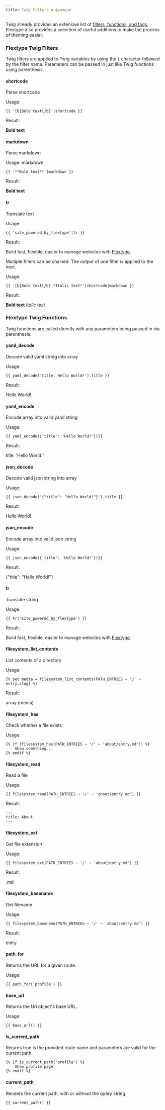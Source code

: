 ```yaml
---
title: Twig Filters и функции
---
```


Twig already provides an extensive list of [filters, functions, and tags](https://twig.symfony.com/doc/2.x/), Flextype also provides a selection of useful additions to make the process of theming easier.

### Flextype Twig Filters

Twig filters are applied to Twig variables by using the `|` character followed by the filter name. Parameters can be passed in just like Twig functions using parenthesis.

#### shortcode

Parse shortcode

Usage:

    {{ '[b]Bold text[/b]'|shortcode }}
    

Result:

**Bold text**

#### markdown

Parse markdown

Usage: markdown

    {{ '**Bold text**'|markdown }}
    

Result:

**Bold text**

#### tr

Translate text

Usage:

    {{ 'site_powered_by_flextype'|tr }}
    

Result:

Build fast, flexible, easier to manage websites with
<a href="http://flextype.org">Flextype</a>.

Multiple filters can be chained. The output of one filter is applied to the next.

Usage:

    {{ '[b]Bold text[/b] *Italic text*'|shortcode|markdown }}
    

Result:

**Bold text** *Italic text*

### Flextype Twig Functions

Twig functions are called directly with any parameters being passed in via parenthesis.

#### yaml_decode

Decode valid yaml string into array

Usage:

    {{ yaml_decode('title: Hello World!').title }}
    

Result:

Hello World!

#### yaml_encode

Encode array into valid yaml string

Usage:

    {{ yaml_encode({'title': 'Hello World!'})}}
    

Result:

title: 'Hello World!'

#### json_decode

Decode valid json string into array

Usage:

    {{ json_decode('{"title": "Hello World!"}').title }}
    

Result:

Hello World!

#### json_encode

Encode array into valid json string

Usage:

    {{ json_encode({'title': 'Hello World!'})}}
    

Result:

{"title": "Hello World!"}

#### tr

Translate string

Usage:

    {{ tr('site_powered_by_flextype') }}
    

Result:

Build fast, flexible, easier to manage websites with
<a href="http://flextype.org">Flextype</a>.

#### filesystem_list_contents

List contents of a directory

Usage:

    {% set media = filesystem_list_contents(PATH_ENTRIES ~ '/' ~ entry.slug) %}
    

Result:

array (media)

#### filesystem_has

Check whether a file exists

Usage:

    {% if (filesystem_has(PATH_ENTRIES ~ '/' ~ 'about/entry.md')) %}
        Show something...
    {% endif %}
    

#### filesystem_read

Read a file

Usage:

    {{ filesystem_read(PATH_ENTRIES ~ '/' ~ 'about/entry.md') }}
    

Result:

    ---
    title: About
    ---
    

#### filesystem_ext

Get file extension

Usage:

    {{ filesystem_ext(PATH_ENTRIES ~ '/' ~ 'about/entry.md') }}
    

Result:

.md

#### filesystem_basename

Get filename

Usage:

    {{ filesystem_basename(PATH_ENTRIES ~ '/' ~ 'about/entry.md') }}
    

Result:

entry

#### path_for

Returns the URL for a given route.

Usage:

    {{ path_for('profile') }}
    

#### base_url

Returns the Uri object's base URL.

Usage:

    {{ base_url() }}
    

#### is_current_path

Returns true is the provided route name and parameters are valid for the current path.

    {% if is_current_path('profile') %}
        Show profile page
    {% endif %}
    

#### current_path

Renders the current path, with or without the query string.

    {{ current_path() }}